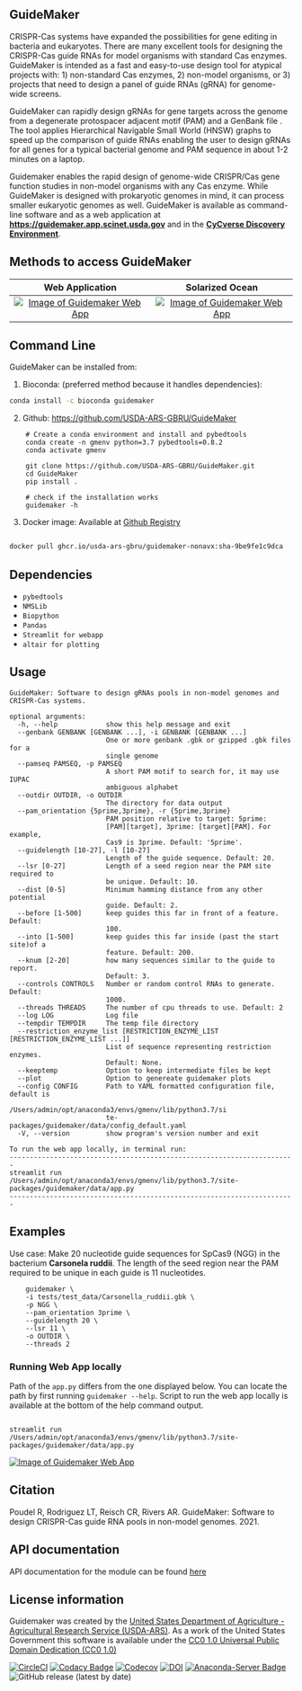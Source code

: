 ## GuideMaker
CRISPR-Cas systems have expanded the possibilities for gene editing in bacteria and eukaryotes. There are many excellent tools for designing the CRISPR-Cas guide RNAs for model organisms with standard Cas enzymes. GuideMaker is intended as a fast and easy-to-use design tool for atypical projects with: 1) non-standard Cas enzymes, 2) non-model organisms, or 3) projects that need to design a panel of guide RNAs (gRNA) for genome-wide screens.

GuideMaker can rapidly design gRNAs for gene targets across the genome from a degenerate protospacer adjacent motif (PAM) and a GenBank file . The tool applies Hierarchical Navigable Small World (HNSW) graphs to speed up the comparison of guide RNAs enabling the user to design gRNAs for all genes for a typical bacterial genome and PAM sequence in about 1-2 minutes on a laptop.

Guidemaker enables the rapid design of genome-wide CRISPR/Cas gene function studies in non-model organisms with any Cas enzyme. While GuideMaker is designed with prokaryotic genomes in mind, it can process smaller eukaryotic genomes as well. GuideMaker is available as command-line software and as a web application at **https://guidemaker.app.scinet.usda.gov** and in the **[CyCverse Discovery Environment](https://cyverse.org/discovery-environment)**.

## Methods to access GuideMaker


Web Application             |  Solarized Ocean
:-------------------------:|:-------------------------:
[![Image of Guidemaker Web App](https://raw.githubusercontent.com/USDA-ARS-GBRU/GuideMaker/main/guidemaker/data/GuideMakerApp.png)](https://guidemaker.org)|[![Image of Guidemaker Web App](https://raw.githubusercontent.com/USDA-ARS-GBRU/GuideMaker/main/guidemaker/data/GuideMakerApp.png)](https://guidemaker.org)


## Command Line

GuideMaker can be installed from:

1. Bioconda: (preferred method because it handles dependencies):

```bash
conda install -c bioconda guidemaker

```

2. Github: https://github.com/USDA-ARS-GBRU/GuideMaker

```{bash}
    # Create a conda environment and install and pybedtools
    conda create -n gmenv python=3.7 pybedtools=0.8.2
    conda activate gmenv

    git clone https://github.com/USDA-ARS-GBRU/GuideMaker.git
    cd GuideMaker
    pip install .

    # check if the installation works
    guidemaker -h
```

3. Docker image: Available at [Github Registry](https://github.com/orgs/USDA-ARS-GBRU/packages?repo_name=GuideMaker)

```bash

docker pull ghcr.io/usda-ars-gbru/guidemaker-nonavx:sha-9be9fe1c9dca

```


## Dependencies

*   ``pybedtools``
*   ``NMSLib``
*   ``Biopython``
*   ``Pandas``
*   ``Streamlit for webapp``
*   ``altair for plotting``



## Usage

```{bash}
GuideMaker: Software to design gRNAs pools in non-model genomes and CRISPR-Cas systems.

optional arguments:
  -h, --help            show this help message and exit
  --genbank GENBANK [GENBANK ...], -i GENBANK [GENBANK ...]
                        One or more genbank .gbk or gzipped .gbk files for a
                        single genome
  --pamseq PAMSEQ, -p PAMSEQ
                        A short PAM motif to search for, it may use IUPAC
                        ambiguous alphabet
  --outdir OUTDIR, -o OUTDIR
                        The directory for data output
  --pam_orientation {5prime,3prime}, -r {5prime,3prime}
                        PAM position relative to target: 5prime:
                        [PAM][target], 3prime: [target][PAM]. For example,
                        Cas9 is 3prime. Default: '5prime'.
  --guidelength [10-27], -l [10-27]
                        Length of the guide sequence. Default: 20.
  --lsr [0-27]          Length of a seed region near the PAM site required to
                        be unique. Default: 10.
  --dist [0-5]          Minimum hamming distance from any other potential
                        guide. Default: 2.
  --before [1-500]      keep guides this far in front of a feature. Default:
                        100.
  --into [1-500]        keep guides this far inside (past the start site)of a
                        feature. Default: 200.
  --knum [2-20]         how many sequences similar to the guide to report.
                        Default: 3.
  --controls CONTROLS   Number or random control RNAs to generate. Default:
                        1000.
  --threads THREADS     The number of cpu threads to use. Default: 2
  --log LOG             Log file
  --tempdir TEMPDIR     The temp file directory
  --restriction_enzyme_list [RESTRICTION_ENZYME_LIST [RESTRICTION_ENZYME_LIST ...]]
                        List of sequence representing restriction enzymes.
                        Default: None.
  --keeptemp            Option to keep intermediate files be kept
  --plot                Option to genereate guidemaker plots
  --config CONFIG       Path to YAML formatted configuration file, default is 
                        /Users/admin/opt/anaconda3/envs/gmenv/lib/python3.7/si
                        te-packages/guidemaker/data/config_default.yaml
  -V, --version         show program's version number and exit

To run the web app locally, in terminal run:
-----------------------------------------------------------------------
streamlit run /Users/admin/opt/anaconda3/envs/gmenv/lib/python3.7/site-
packages/guidemaker/data/app.py
-----------------------------------------------------------------------

```

## Examples

Use case: Make 20 nucleotide guide sequences for SpCas9 (NGG) in the bacterium
__Carsonela ruddii__. The length of the seed region near the PAM required to be
unique in each guide is 11 nucleotides.

```{bash}
    guidemaker \
    -i tests/test_data/Carsonella_ruddii.gbk \
    -p NGG \
    --pam_orientation 3prime \
    --guidelength 20 \
    --lsr 11 \
    -o OUTDIR \
    --threads 2

```

### Running Web App locally

Path of the `app.py` differs from the one displayed below. You can locate the path by first running `guidemaker --help`. Script to run the web app locally is available at the bottom of the help command output. 

```{bash}

streamlit run /Users/admin/opt/anaconda3/envs/gmenv/lib/python3.7/site-packages/guidemaker/data/app.py

```

[![Image of Guidemaker Web App](https://raw.githubusercontent.com/USDA-ARS-GBRU/GuideMaker/main/guidemaker/data/GuideMakerApp.png)](https://guidemaker.org)

## Citation
Poudel R, Rodriguez LT, Reisch CR, Rivers AR. GuideMaker: Software to design CRISPR-Cas guide RNA pools in non-model genomes. 2021.

## API documentation

API documentation for the module can be found [here](https://guidemaker.org/html/guidemaker/index.html)

## License information
Guidemaker was created by the [United States Department of Agriculture - Agricultural Research Service 
(USDA-ARS)](https://www.ars.usda.gov/). As a work of the United States Government this software is available under 
the [CC0 1.0 Universal Public Domain Dedication (CC0 1.0)](https://creativecommons.org/publicdomain/zero/1.0)


[![CircleCI](https://img.shields.io/circleci/build/github/USDA-ARS-GBRU/GuideMaker?logo=CircleCi&token=802d114b3ec676d153b4b9fa6a781f9345756fc9)](https://app.circleci.com/pipelines/github/USDA-ARS-GBRU/GuideMaker)
[![Codacy Badge](https://app.codacy.com/project/badge/Grade/0f49664d414e44159c1f195474027eae)](https://www.codacy.com/gh/USDA-ARS-GBRU/GuideMaker/dashboard?utm_source=github.com&amp;utm_medium=referral&amp;utm_content=USDA-ARS-GBRU/GuideMaker&amp;utm_campaign=Badge_Grade)
[![Codecov](https://img.shields.io/codecov/c/github/USDA-ARS-GBRU/GuideMaker?logo=codecov)](https://app.codecov.io/gh/USDA-ARS-GBRU/GuideMaker)
[![DOI](https://zenodo.org/badge/217529920.svg)](https://zenodo.org/badge/latestdoi/217529920)
[![Anaconda-Server Badge](https://anaconda.org/bioconda/guidemaker/badges/downloads.svg)](https://anaconda.org/bioconda/guidemaker)
![GitHub release (latest by date)](https://img.shields.io/github/v/release/USDA-ARS-GBRU/GuideMaker?style=social)
